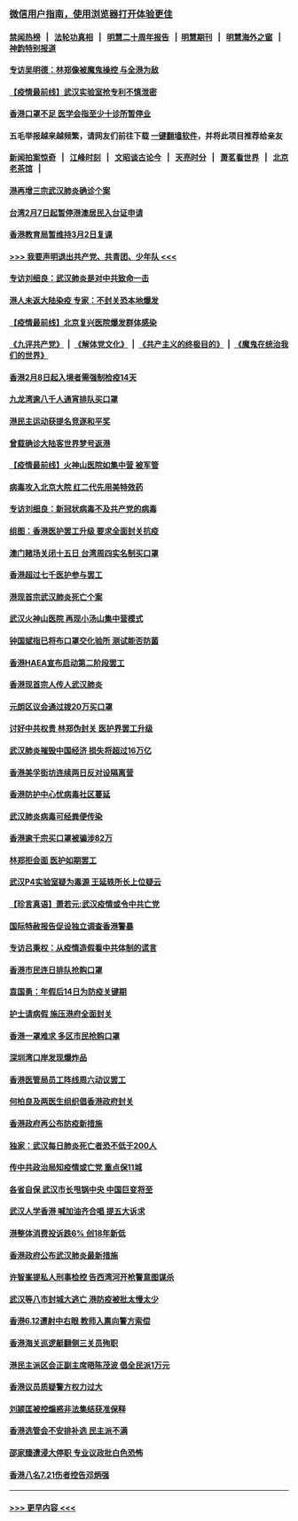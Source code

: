### [微信用户指南，使用浏览器打开体验更佳](https://github.com/gfw-breaker/banned-news1/blob/master/indexes/wechat-guide.md?t=0)
#### [禁闻热榜](热点新闻.md?t=0)  &nbsp;&nbsp;|&nbsp;&nbsp; [法轮功真相](https://github.com/gfw-breaker/truth/blob/master/README.md?t=0) &nbsp;&nbsp;|&nbsp;&nbsp; [明慧二十周年报告](https://github.com/gfw-breaker/mh-reports/blob/master/README.md?t=0) &nbsp;&nbsp;|&nbsp;&nbsp;[明慧期刊](https://github.com/gfw-breaker/mh-qikan) &nbsp;&nbsp;|&nbsp;&nbsp; [明慧海外之窗](https://github.com/gfw-breaker/mh-news/blob/master/README.md?t=0) &nbsp;&nbsp;|&nbsp;&nbsp; [神韵特别报道](https://github.com/gfw-breaker/mh-news/blob/master/shenyun.md?t=0)
#### [专访吴明德：林郑像被魔鬼操控 与全港为敌](../pages/nsc415/n11852734.md?t=02080844) 
#### [【疫情最前线】武汉实验室抢专利不慎泄密](../pages/nsc415/n11850310.md?t=02080844) 
#### [香港口罩不足 医学会指至少十诊所暂停业](../pages/nsc415/n11850301.md?t=02080844) 
#### 五毛举报越来越频繁，请网友们前往下载 [一键翻墙软件](https://github.com/gfw-breaker/ssr-accounts)，并将此项目推荐给亲友
#### [新闻拍案惊奇](https://github.com/gfw-breaker/banned-news1/blob/master/pages/link4.md) &nbsp;&nbsp;|&nbsp;&nbsp; [江峰时刻](https://github.com/gfw-breaker/banned-news1/blob/master/pages/link4.md) &nbsp;&nbsp;|&nbsp;&nbsp; [文昭谈古论今](https://github.com/gfw-breaker/banned-news1/blob/master/pages/link4.md) &nbsp;&nbsp;|&nbsp;&nbsp; [天亮时分](https://github.com/gfw-breaker/banned-news1/blob/master/pages/link4.md) &nbsp;&nbsp;|&nbsp;&nbsp; [萧茗看世界](https://github.com/gfw-breaker/banned-news1/blob/master/pages/link4.md) &nbsp;&nbsp;|&nbsp;&nbsp; [北京老茶馆](https://github.com/gfw-breaker/banned-news1/blob/master/pages/link4.md) &nbsp;&nbsp;|&nbsp;&nbsp; 
#### [港再增三宗武汉肺炎确诊个案](../pages/nsc415/n11850328.md?t=02080844) 
#### [台湾2月7日起暂停港澳居民入台证申请](../pages/nsc415/n11850304.md?t=02080844) 
#### [香港教育局暂维持3月2日复课](../pages/nsc415/n11850260.md?t=02080844) 
#### [>>> 我要声明退出共产党、共青团、少年队 <<<](https://github.com/begood0513/goodnews/blob/master/quit/letter.md) 
#### [专访刘细良：武汉肺炎是对中共致命一击](../pages/nsc415/n11849934.md?t=02080844) 
#### [港人未返大陆染疫 专家：不封关恐本地爆发](../pages/nsc415/n11848021.md?t=02080844) 
#### [【疫情最前线】北京复兴医院爆发群体感染](../pages/nsc415/n11847626.md?t=02080844) 
#### [《九评共产党》](https://github.com/begood0513/9ping.md/blob/master/README.md) &nbsp;|&nbsp; [《解体党文化》](../../../../jtdwh.md/blob/master/README.md)  &nbsp;|&nbsp; [《共产主义的终极目的》](../../../../gczydzjmd.md/blob/master/README.md) &nbsp;|&nbsp; [《魔鬼在统治我们的世界》](../../../../mgztzwmdsj.md/blob/master/README.md) 
#### [香港2月8日起入境者需强制检疫14天](../pages/nsc415/n11847658.md?t=02080844) 
#### [九龙湾逾八千人通宵排队买口罩](../pages/nsc415/n11847647.md?t=02080844) 
#### [港民主运动获提名竞逐和平奖](../pages/nsc415/n11847633.md?t=02080844) 
#### [曾载确诊大陆客世界梦号返港](../pages/nsc415/n11847608.md?t=02080844) 
#### [【疫情最前线】火神山医院如集中营 被军管](../pages/nsc415/n11847524.md?t=02080844) 
#### [病毒攻入北京大院 红二代先用美特效药](../pages/nsc415/n11847427.md?t=02080844) 
#### [专访刘细良：新冠状病毒不及共产党的病毒](../pages/nsc415/n11847164.md?t=02080844) 
#### [组图：香港医护罢工升级 要求全面封关抗疫](../pages/nsc415/n11844107.md?t=02080844) 
#### [澳门赌场关闭十五日 台湾周四实名制买口罩](../pages/nsc415/n11845083.md?t=02080844) 
#### [香港超过七千医护参与罢工](../pages/nsc415/n11845051.md?t=02080844) 
#### [港现首宗武汉肺炎死亡个案](../pages/nsc415/n11844998.md?t=02080844) 
#### [武汉火神山医院 再现小汤山集中营模式](../pages/nsc415/n11844763.md?t=02080844) 
#### [钟国斌指已将布口罩交化验所 测试能否防菌](../pages/nsc415/n11842783.md?t=02080844) 
#### [香港HAEA宣布启动第二阶段罢工](../pages/nsc415/n11842723.md?t=02080844) 
#### [香港现首宗人传人武汉肺炎](../pages/nsc415/n11842766.md?t=02080844) 
#### [元朗区议会通过拨20万买口罩](../pages/nsc415/n11842754.md?t=02080844) 
#### [讨好中共权贵 林郑伪封关 医护界罢工升级](../pages/nsc415/n11842359.md?t=02080844) 
#### [武汉肺炎摧毁中国经济 损失将超过16万亿](../pages/nsc415/n11839723.md?t=02080844) 
#### [香港美孚街坊连续两日反对设隔离营](../pages/nsc415/n11839962.md?t=02080844) 
#### [香港防护中心忧病毒社区蔓延](../pages/nsc415/n11839933.md?t=02080844) 
#### [武汉肺炎病毒可经粪便传染](../pages/nsc415/n11839939.md?t=02080844) 
#### [香港逾千宗买口罩被骗涉82万](../pages/nsc415/n11839914.md?t=02080844) 
#### [林郑拒会面 医护如期罢工](../pages/nsc415/n11839892.md?t=02080844) 
#### [武汉P4实验室疑为毒源 王延轶所长上位疑云](../pages/nsc415/n11835543.md?t=02080844) 
#### [【珍言真语】萧若元:武汉疫情或令中共亡党](../pages/nsc415/n11829394.md?t=02080844) 
#### [国际特赦报告促设独立调查香港警暴](../pages/nsc415/n11833845.md?t=02080844) 
#### [专访吕秉权：从疫情造假看中共体制的谎言](../pages/nsc415/n11833813.md?t=02080844) 
#### [香港市民连日排队抢购口罩](../pages/nsc415/n11833794.md?t=02080844) 
#### [袁国勇：年假后14日为防疫关键期](../pages/nsc415/n11831088.md?t=02080844) 
#### [护士请病假 施压港府全面封关](../pages/nsc415/n11831030.md?t=02080844) 
#### [香港一罩难求 多区市民抢购口罩](../pages/nsc415/n11831002.md?t=02080844) 
#### [深圳湾口岸发现爆炸品](../pages/nsc415/n11828802.md?t=02080844) 
#### [香港医管局员工阵线周六动议罢工](../pages/nsc415/n11828762.md?t=02080844) 
#### [何柏良及两医生组织倡香港政府封关](../pages/nsc415/n11828749.md?t=02080844) 
#### [香港政府再公布防疫新措施](../pages/nsc415/n11828716.md?t=02080844) 
#### [独家：武汉每日肺炎死亡者恐不低于200人](../pages/nsc415/n11828240.md?t=02080844) 
#### [传中共政治局知疫情或亡党 重点保11城](../pages/nsc415/n11828145.md?t=02080844) 
#### [各省自保 武汉市长甩锅中央 中国巨变将至](../pages/nsc415/n11828021.md?t=02080844) 
#### [武汉人学香港 喊加油齐合唱 提五大诉求](../pages/nsc415/n11827046.md?t=02080844) 
#### [港整体消费投诉跌6% 创18年新低](../pages/nsc415/n11817280.md?t=02080844) 
#### [香港政府公布武汉肺炎最新措施](../pages/nsc415/n11817152.md?t=02080844) 
#### [许智峯提私人刑事检控 告西湾河开枪警意图谋杀](../pages/nsc415/n11817132.md?t=02080844) 
#### [武汉等八市封城大逃亡 港防疫被批太慢太少](../pages/nsc415/n11817058.md?t=02080844) 
#### [香港6.12遭射中右眼 教师入禀向警方索偿](../pages/nsc415/n11814678.md?t=02080844) 
#### [香港海关巡逻艇翻侧三关员殉职](../pages/nsc415/n11814604.md?t=02080844) 
#### [港民主派区会正副主席晤陈茂波 倡全民派1万元](../pages/nsc415/n11814582.md?t=02080844) 
#### [香港议员质疑警方权力过大](../pages/nsc415/n11814560.md?t=02080844) 
#### [刘颕匡被控煽惑非法集结获准保释](../pages/nsc415/n11811727.md?t=02080844) 
#### [香港选管会不安排补选 民主派不满](../pages/nsc415/n11811691.md?t=02080844) 
#### [邵家臻遭浸大停职 专业议政批白色恐怖](../pages/nsc415/n11811670.md?t=02080844) 
#### [香港八名7.21伤者控告邓炳强](../pages/nsc415/n11811623.md?t=02080844) 

----
#### [ >>> 更早内容 <<< ](../indexes/nsc415-earlier.md)
